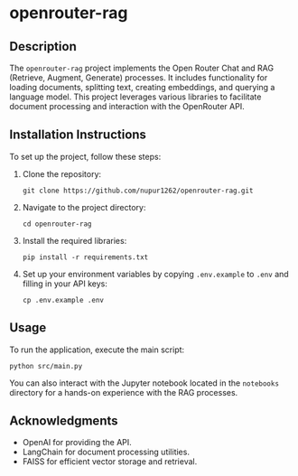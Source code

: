# openrouter-rag

## Description
The `openrouter-rag` project implements the Open Router Chat and RAG (Retrieve, Augment, Generate) processes. It includes functionality for loading documents, splitting text, creating embeddings, and querying a language model. This project leverages various libraries to facilitate document processing and interaction with the OpenRouter API.

## Installation Instructions
To set up the project, follow these steps:

1. Clone the repository:
   ```
   git clone https://github.com/nupur1262/openrouter-rag.git
   ```

2. Navigate to the project directory:
   ```
   cd openrouter-rag
   ```

3. Install the required libraries:
   ```
   pip install -r requirements.txt
   ```

4. Set up your environment variables by copying `.env.example` to `.env` and filling in your API keys:
   ```
   cp .env.example .env
   ```

## Usage
To run the application, execute the main script:
```
python src/main.py
```

You can also interact with the Jupyter notebook located in the `notebooks` directory for a hands-on experience with the RAG processes.


## Acknowledgments
- OpenAI for providing the API.
- LangChain for document processing utilities.
- FAISS for efficient vector storage and retrieval.